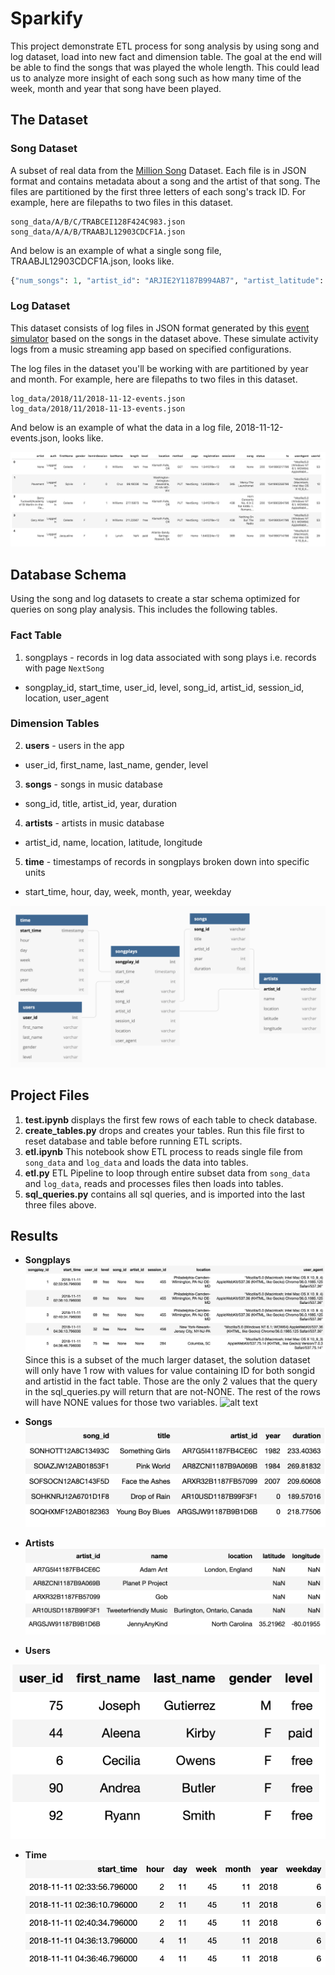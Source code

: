 # Sparkify
This project demonstrate ETL process for song analysis by using song and log dataset, load into new fact and dimension table. The goal at the end will be able to find the songs that was played the whole length. This could lead us to analyze more insight of each song such as how many time of the week, month and year that song have been played.


## The Dataset
### Song Dataset 
A subset of real data from the [Million Song](https://labrosa.ee.columbia.edu/millionsong/) Dataset. Each file is in JSON format and contains metadata about a song and the artist of that song. The files are partitioned by the first three letters of each song's track ID. For example, here are filepaths to two files in this dataset.

```
song_data/A/B/C/TRABCEI128F424C983.json
song_data/A/A/B/TRAABJL12903CDCF1A.json
```
And below is an example of what a single song file, TRAABJL12903CDCF1A.json, looks like.

```python
{"num_songs": 1, "artist_id": "ARJIE2Y1187B994AB7", "artist_latitude": null, "artist_longitude": null, "artist_location": "", "artist_name": "Line Renaud", "song_id": "SOUPIRU12A6D4FA1E1", "title": "Der Kleine Dompfaff", "duration": 152.92036, "year": 0}
```
### Log Dataset 
This dataset consists of log files in JSON format generated by this [event simulator](https://github.com/Interana/eventsim) based on the songs in the dataset above. These simulate activity logs from a music streaming app based on specified configurations.

The log files in the dataset you'll be working with are partitioned by year and month. For example, here are filepaths to two files in this dataset.

```
log_data/2018/11/2018-11-12-events.json
log_data/2018/11/2018-11-13-events.json
```
And below is an example of what the data in a log file, 2018-11-12-events.json, looks like.

![alt text](images/log-data.png "Log data")

## Database Schema
Using the song and log datasets to create a star schema optimized for queries on song play analysis. This includes the following tables.

### Fact Table
1. songplays - records in log data associated with song plays i.e. records with page `NextSong`
* songplay_id, start_time, user_id, level, song_id, artist_id, session_id, location, user_agent

### Dimension Tables
2. **users** - users in the app
* user_id, first_name, last_name, gender, level
3. **songs** - songs in music database
* song_id, title, artist_id, year, duration
4. **artists** - artists in music database
* artist_id, name, location, latitude, longitude
5. **time** - timestamps of records in songplays broken down into specific units
* start_time, hour, day, week, month, year, weekday

![alt text](images/schema.png "Schema")

## Project Files

1. **test.ipynb** displays the first few rows of each table to check database.
2. **create_tables.py** drops and creates your tables. Run this file first to reset database and table before running ETL scripts.
3. **etl.ipynb** This notebook show ETL process to reads single file from `song_data` and `log_data` and loads the data into tables. 
4. **etl.py** ETL Pipeline to loop through entire subset data from `song_data` and `log_data`, reads and processes files then loads into tables. 
5. **sql_queries.py** contains all sql queries, and is imported into the last three files above.

## Results

* **Songplays**
![alt text](images/songplays.png "Schema")
Since this is a subset of the much larger dataset, the solution dataset will only have 1 row with values for value containing ID for both songid and artistid in the fact table. Those are the only 2 values that the query in the sql_queries.py will return that are not-NONE. The rest of the rows will have NONE values for those two variables.
![alt text](images/songsplays_find.png "Schema")

* **Songs**
![alt text](images/songs.png "Schema")
* **Artists**
![alt text](images/artists.png "Schema")
* **Users**

![alt text](images/users.png "Schema")
* **Time**
![alt text](images/time.png "Schema")




